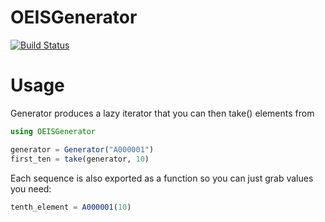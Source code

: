 # OEISGenerator

[![Build Status](https://github.com/frakt0x90/OEISGenerator.jl/actions/workflows/CI.yml/badge.svg?branch=main)](https://github.com/frakt0x90/OEISGenerator.jl/actions/workflows/CI.yml?query=branch%3Amain)

# Usage

Generator produces a lazy iterator that you can then take() elements from

```julia
using OEISGenerator

generator = Generator("A000001")
first_ten = take(generator, 10)
```

Each sequence is also exported as a function so you can just grab values you need:

```julia
tenth_element = A000001(10)
```